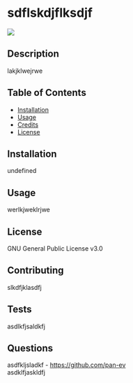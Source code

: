 # sdflskdjflksdjf
  ![](https://img.shields.io/badge/license-GNU_General_Public_License_v3.0-brightgreen)

## Description

lakjklwejrwe

## Table of Contents
  - [Installation](#installation)
  - [Usage](#usage)
  - [Credits](#credits)
  - [License](#license)

## Installation

undefined

## Usage

werlkjweklrjwe

## License

GNU General Public License v3.0

## Contributing

slkdfjklasdfj

## Tests

asdlkfjsaldkfj

## Questions

asdfkljsladkf - https://github.com/pan-ev   
asdklfjaskldfj
